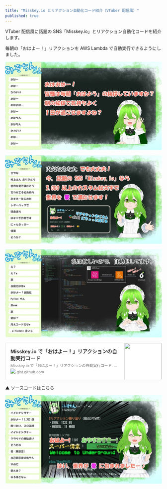 ```yaml
---
title: "Misskey.io とリアクション自動化コード紹介（VTuber 配信風）"
published: true
---
```


VTuber 配信風に話題の SNS「Misskey.io」とリアクション自動化コードを紹介します。

毎朝の「おはよー！」リアクションを AWS Lambda で自動実行できるようにしました。

![](/assets/2023-09-04/o1080060715333704777.jpg)

![](/assets/2023-09-04/o1080060715333704778.jpg)

![](/assets/2023-09-04/o1080060715333704782.jpg)

<div class="ogpCard_root">
  <article class="ogpCard_wrap" style="display:inline-block;max-width:100%" contenteditable="false"><a
      class="ogpCard_link" href="https://gist.github.com/backgr02/81c5ab6e758f4972c26729062e78a105" target="_blank"
      rel="noopener noreferrer" data-ogp-card-log=""
      style="display:flex;justify-content:space-between;overflow:hidden;box-sizing:border-box;width:620px;max-width:100%;height:120px;border:1px solid #e2e2e2;border-radius:4px;background-color:#fff;text-decoration:none"
      contenteditable="false"><span class="ogpCard_content"
        style="display:flex;flex-direction:column;overflow:hidden;width:100%;padding:16px"><span class="ogpCard_title"
          style="-webkit-box-orient:vertical;display:-webkit-box;-webkit-line-clamp:2;max-height:48px;line-height:1.4;font-size:16px;color:#333;text-align:left;font-weight:bold;overflow:hidden">Misskey.io
          で「おはよー！」リアクションの自動実行コード</span><span class="ogpCard_description"
          style="overflow:hidden;text-overflow:ellipsis;white-space:nowrap;line-height:1.6;margin-top:4px;color:#757575;text-align:left;font-size:12px">Misskey.io
          で「おはよー！」リアクションの自動実行コード. GitHub Gist: instantly share code, notes, and snippets.</span><span
          class="ogpCard_url" style="display:flex;align-items:center;margin-top:auto"><span class="ogpCard_iconWrap"
            style="position:relative;width:20px;height:20px;flex-shrink:0"><img class="ogpCard_icon" alt="リンク"
              loading="lazy" src="https://c.stat100.ameba.jp/ameblo/symbols/v3.20.0/svg/gray/editor_link.svg" width="20"
              height="20"
              style="position:absolute;top:0;bottom:0;right:0;left:0;height:100%;max-height:100%"></span><span
            class="ogpCard_urlText"
            style="overflow:hidden;text-overflow:ellipsis;white-space:nowrap;color:#757575;font-size:12px;text-align:left">gist.github.com</span></span></span><span
        class="ogpCard_imageWrap" style="position:relative;width:120px;height:120px;flex-shrink:0"><img
          class="ogpCard_image" loading="lazy"
          src="https://github.githubassets.com/images/modules/gists/gist-og-image.png" alt="" data-ogp-card-image=""
          width="120" height="120"
          style="position:absolute;top:50%;left:50%;object-fit:cover;min-height:100%;min-width:100%;transform:translate(-50%,-50%)"></span></a>
  </article>
</div>

▲ ソースコードはこちら

![](/assets/2023-09-04/o1080060715333704783.jpg)
